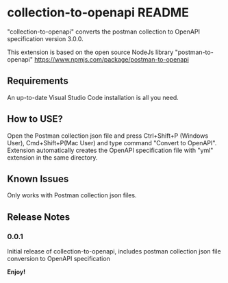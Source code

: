 # collection-to-openapi README
"collection-to-openapi" converts the postman collection to OpenAPI specification version 3.0.0.

This extension is based on the open source NodeJs library "postman-to-openapi" https://www.npmjs.com/package/postman-to-openapi

## Requirements

An up-to-date Visual Studio Code installation is all you need.

## How to USE?

Open the Postman collection json file and press Ctrl+Shift+P (Windows User), Cmd+Shift+P(Mac User) and type command "Convert to OpenAPI". Extension automatically creates the OpenAPI specification file with "yml" extension in the same directory.

## Known Issues

Only works with Postman collection json files. 

## Release Notes

### 0.0.1

Initial release of collection-to-openapi, includes postman collection json file conversion to OpenAPI specification


**Enjoy!**
